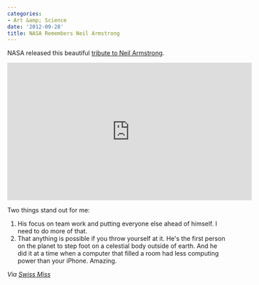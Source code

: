 ```yaml
---
categories:
- Art &amp; Science
date: '2012-09-28'
title: NASA Remembers Neil Armstrong
---
```


NASA released this beautiful <a href="https://www.youtube.com/watch?v=1pQKZc2AXW0">tribute to Neil Armstrong</a>.

<iframe class="aligncenter" width="560" height="315" src="https://www.youtube.com/embed/1pQKZc2AXW0?rel=0" frameborder="0" allowfullscreen></iframe>

Two things stand out for me:
<ol>
<li>His focus on team work and putting everyone else ahead of himself. I need to do more of that.</li>
<li>That anything is possible if you throw yourself at it. He's the first person on the planet to step foot on a celestial body outside of earth. And he did it at a time when a computer that filled a room had less computing power than your iPhone. Amazing.</li>
</ol>

<em>Via <a href="http://www.swiss-miss.com/2012/09/nasa-remembers-neil-armstrong.html">Swiss Miss</a></em>